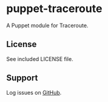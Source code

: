 puppet-traceroute
=================

A Puppet module for Traceroute.

License
-------

See included LICENSE file.

Support
-------

Log issues on [GitHub](https://github.com/rfletcher/puppet-traceroute).

